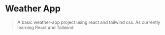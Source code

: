 # Weather App
> A basic weather-app project using react and tailwind css.
> As currently learning React and Tailwind
